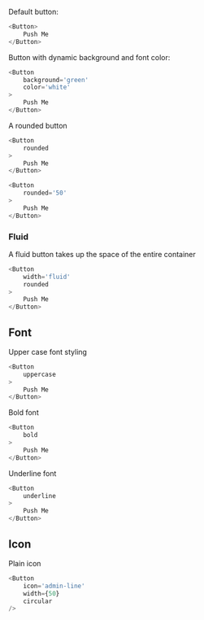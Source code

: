 
Default button:

```js
<Button>
    Push Me
</Button>
```

Button with dynamic background and font color:

```js
<Button
    background='green'
    color='white'
>
    Push Me
</Button>
```


A rounded button

```js
<Button
    rounded
>
    Push Me
</Button>
```

```js
<Button
    rounded='50'
>
    Push Me
</Button>
```

### Fluid 
A fluid button takes up the space of the entire container

```js
<Button
    width='fluid'
    rounded
>
    Push Me
</Button>
```

## Font

Upper case font styling

```js
<Button
    uppercase
>
    Push Me
</Button>
```

Bold font

```js
<Button
    bold
>
    Push Me
</Button>
```

Underline font

```js
<Button
    underline
>
    Push Me
</Button>
```

## Icon

Plain icon

```js
<Button
    icon='admin-line'
    width={50}
    circular
/>
```